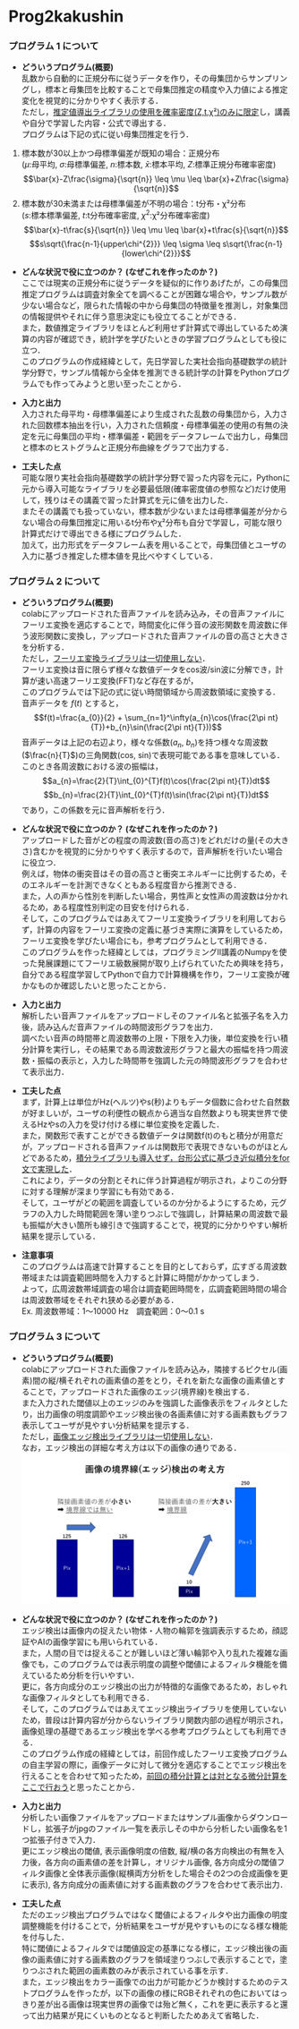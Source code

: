 # Prog2kakushin

### プログラム 1 について
- **どういうプログラム(概要)**  
乱数から自動的に正規分布に従うデータを作り，その母集団からサンプリングし，標本と母集団を比較することで母集団推定の精度や入力値による推定変化を視覚的に分かりやすく表示する．  
ただし，<ins>推定値導出ライブラリの使用を確率密度(Z,t,χ²)のみに限定</ins>し，講義や自分で学習した内容・公式で導出する．  
プログラムは下記の式に従い母集団推定を行う．  
1. 標本数が30以上かつ母標準偏差が既知の場合：正規分布  
   ($\mu$:母平均, $\sigma$:母標準偏差, $n$:標本数, $\bar{x}$:標本平均, $Z$:標準正規分布確率密度)
$$\bar{x}-Z\frac{\sigma}{\sqrt{n}} \leq \mu \leq \bar{x}+Z\frac{\sigma}{\sqrt{n}}$$
2. 標本数が30未満または母標準偏差が不明の場合：t分布・χ²分布  
  ($s$:標本標準偏差, $t$:t分布確率密度, $\chi^{2}$:χ²分布確率密度)  
$$\bar{x}-t\frac{s}{\sqrt{n}} \leq \mu \leq \bar{x}+t\frac{s}{\sqrt{n}}$$
$$s\sqrt{\frac{n-1}{upper\chi^{2}}} \leq \sigma \leq s\sqrt{\frac{n-1}{lower\chi^{2}}}$$

- **どんな状況で役に立つのか？ (なぜこれを作ったのか？)**  
ここでは現実の正規分布に従うデータを疑似的に作りあげたが，この母集団推定プログラムは調査対象全てを調べることが困難な場合や，サンプル数が少ない場合など，限られた情報の中から母集団の特徴量を推測し，対象集団の情報提供やそれに伴う意思決定にも役立てることができる．  
また，数値推定ライブラリをほとんど利用せず計算式で導出しているため演算の内容が確認でき，統計学を学びたいときの学習プログラムとしても役に立つ．  
このプログラムの作成経緯として，先日学習した実社会指向基礎数学の統計学分野で，サンプル情報から全体を推測できる統計学の計算をPythonプログラムでも作ってみようと思い至ったことから．  

- **入力と出力**  
入力された母平均・母標準偏差により生成された乱数の母集団から，入力された回数標本抽出を行い，入力された信頼度・母標準偏差の使用の有無の決定を元に母集団の平均・標準偏差・範囲をデータフレームで出力し，母集団と標本のヒストグラムと正規分布曲線をグラフで出力する．  

- **工夫した点**  
可能な限り実社会指向基礎数学の統計学分野で習った内容を元に，Pythonに元から導入可能なライブラリを必要最低限(確率密度値の参照など)だけ使用して，残りはその講義で習った計算式を元に値を出力した．  
またその講義でも扱っていない，標本数が少ないまたは母標準偏差が分からない場合の母集団推定に用いるt分布やχ²分布も自分で学習し，可能な限り計算式だけで導出できる様にプログラムした．  
加えて，出力形式をデータフレーム表を用いることで，母集団値とユーザの入力に基づき推定した標本値を見比べやすくしている．  

### プログラム 2 について
- **どういうプログラム(概要)**  
colabにアップロードされた音声ファイルを読み込み，その音声ファイルにフーリエ変換を適応することで，時間変化に伴う音の波形関数を周波数に伴う波形関数に変換し，アップロードされた音声ファイルの音の高さと大きさを分析する．  
ただし，<ins>フーリエ変換ライブラリは一切使用しない</ins>．  
フーリエ変換は音に限らず様々な数値データをcos波/sin波に分解でき，計算が速い高速フーリエ変換(FFT)など存在するが，  
このプログラムでは下記の式に従い時間領域から周波数領域に変換する．  
音声データを $f(t)$ とすると，
$$f(t)=\frac{a_{0}}{2} + \sum_{n=1}^\infty(a_{n}\cos(\frac{2\pi nt}{T})+b_{n}\sin(\frac{2\pi nt}{T}))$$
音声データは上記の右辺より，様々な係数($a_{n}$, $b_{n}$)を持つ様々な周波数($\frac{n}{T}$)の三角関数(cos, sin)で表現可能である事を意味している．
このとき各周波数における波の振幅は，
$$a_{n}=\frac{2}{T}\int_{0}^{T}f(t)\cos(\frac{2\pi nt}{T})dt$$
$$b_{n}=\frac{2}{T}\int_{0}^{T}f(t)\sin(\frac{2\pi nt}{T})dt$$
であり，この係数を元に音声解析を行う．  

- **どんな状況で役に立つのか？ (なぜこれを作ったのか？)**  
アップロードした音がどの程度の周波数(音の高さ)をどれだけの量(その大きさ)含むかを視覚的に分かりやすく表示するので，音声解析を行いたい場合に役立つ．  
例えば，物体の衝突音はその音の高さと衝突エネルギーに比例するため，そのエネルギーを計測できなくともある程度音から推測できる．  
また，人の声から性別を判断したい場合，男性声と女性声の周波数は分かれるため，ある程度性別判定の目安を付けられる．  
そして，このプログラムではあえてフーリエ変換ライブラリを利用しておらず，計算の内容をフーリエ変換の定義に基づき実際に演算をしているため，フーリエ変換を学びたい場合にも，参考プログラムとして利用できる．  
このプログラムを作った経緯としては，プログラミングⅡ講義のNumpyを使った発展課題にてフーリエ級数展開が取り上げられていたため興味を持ち，自分である程度学習してPythonで自力で計算機構を作り，フーリエ変換が確かなものか確認したいと思ったことから．  

- **入力と出力**  
解析したい音声ファイルをアップロードしそのファイル名と拡張子名を入力後，読み込んだ音声ファイルの時間波形グラフを出力．  
調べたい音声の時間帯と周波数帯の上限・下限を入力後，単位変換を行い積分計算を実行し，その結果である周波数波形グラフと最大の振幅を持つ周波数・振幅の表示と，入力した時間帯を強調した元の時間波形グラフを合わせて表示出力．  

- **工夫した点**  
まず，計算上は単位がHz(ヘルツ)やs(秒)よりもデータ個数に合わせた自然数が好ましいが，ユーザの利便性の観点から適当な自然数よりも現実世界で使えるHzやsの入力を受け付ける様に単位変換を定義した．  
また，関数形で表すことができる数値データは関数f(t)のもと積分が用意だが，アップロードされる音声ファイルは関数形で表現できないものがほとんどであるため，<ins>積分ライブラリも導入せず，台形公式に基づき近似積分をfor文で実現した</ins>．  
これにより，データの分割とそれに伴う計算過程が明示され，よりこの分野に対する理解が深まり学習にも有効である．  
そして，ユーザがどの範囲を調査しているのか分かるようにするため，元グラフの入力した時間範囲を薄い塗りつぶしで強調し，計算結果の周波数で最も振幅が大きい箇所も線引きで強調することで，視覚的に分かりやすい解析結果を提示している．  

- **注意事項**  
このプログラムは高速で計算することを目的としておらず，広すぎる周波数帯域または調査範囲時間を入力すると計算に時間がかかってしまう．  
よって，広周波数帯域調査の場合は調査範囲時間を，広調査範囲時間の場合は周波数帯域をそれぞれ狭める必要がある．  
Ex. 周波数帯域：1～10000 Hz　調査範囲：0～0.1 s  

### プログラム 3 について
- **どういうプログラム(概要)**  
colabにアップロードされた画像ファイルを読み込み，隣接するピクセル(画素)間の縦/横それぞれの画素値の差をとり，それを新たな画像の画素値とすることで，アップロードされた画像のエッジ(境界線)を検出する．  
また入力された閾値以上のエッジのみを強調した画像表示をフィルタとしたり，出力画像の明度調節やエッジ検出後の各画素値に対する画素数もグラフ表示してユーザが見やすい分析結果を提示する．  
ただし，<ins>画像エッジ検出ライブラリは一切使用しない</ins>．  
なお，エッジ検出の詳細な考え方は以下の画像の通りである．  
![Edges Image](Edges_(README).png)

- **どんな状況で役に立つのか？ (なぜこれを作ったのか？)**  
エッジ検出は画像内の捉えたい物体・人物の輪郭を強調表示するため，顔認証やAIの画像学習にも用いられている．  
また，人間の目では捉えることが難しいほど薄い輪郭や入り乱れた複雑な画像でも，このプログラムでは表示明度の調整や閾値によるフィルタ機能を備えているため分析を行いやすい．  
更に，各方向成分のエッジ検出の出力が特徴的な画像であるため，おしゃれな画像フィルタとしても利用できる．  
そして，このプログラムではあえてエッジ検出ライブラリを使用していないため，普段は計算内容が分からないライブラリ関数内部の過程が明示され，画像処理の基礎であるエッジ検出を学べる参考プログラムとしても利用できる．  
このプログラム作成の経緯としては，前回作成したフーリエ変換プログラムの自主学習の際に，画像データに対して微分を適応することでエッジ検出を行えることを合わせて知ったため，<ins>前回の積分計算とは対となる微分計算をここで行おう</ins>と思ったことから．  

- **入力と出力**  
分析したい画像ファイルをアップロードまたはサンプル画像からダウンロードし，拡張子がjpgのファイル一覧を表示しその中から分析したい画像名を1つ拡張子付きで入力．  
更にエッジ検出の閾値, 表示画像明度の倍数, 縦/横の各方向検出の有無を入力後，各方向の画素値の差を計算し，オリジナル画像, 各方向成分の閾値フィルタ画像と全体表示画像(縦横両方分析をした場合その2つの合成画像を更に表示), 各方向成分の画素値に対する画素数のグラフを合わせて表示出力．  

- **工夫した点**  
ただのエッジ検出プログラムではなく閾値によるフィルタや出力画像の明度調整機能を付けることで，分析結果をユーザが見やすいものになる様な機能を付与した．  
特に閾値によるフィルタでは閾値設定の基準になる様に，エッジ検出後の画像の画素値に対する画素数のグラフを領域塗りつぶしで表示することで，塗りつぶされた範囲の画素数のみが表示されている事を示す．  
また，エッジ検出をカラー画像での出力が可能かどうか検討するためのテストプログラムを作ったが，以下の画像の様にRGBそれぞれの色においてはっきり差が出る画像は現実世界の画像では殆ど無く，これを更に表示すると還って出力結果が見にくいものとなると判断したためあえて省略した．

